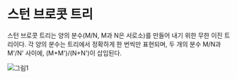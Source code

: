 # 스턴 브로콧 트리

스턴 브로콧 트리는 양의 분수(M/N, M과 N은 서로소)를 만들어 내기 위한 무한 이진 트리이다. 각 양의 분수는 트리에서 정확하게 한 번씩만 표현되며, 두 개의 분수 M/N과 M'/N' 사이에, (M+M')/(N+N')이 삽입된다. 

![그림1](https://user-images.githubusercontent.com/63658525/99893165-1a35ab80-2cc0-11eb-8d7a-0159ebecbe01.png)
